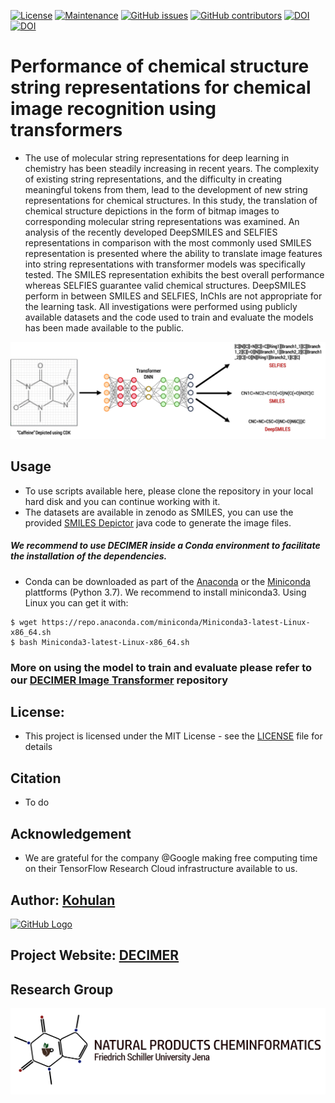 [![License](https://img.shields.io/badge/License-MIT%202.0-blue.svg)](https://opensource.org/licenses/MIT)
[![Maintenance](https://img.shields.io/badge/Maintained%3F-yes-blue.svg)](https://GitHub.com/Kohulan/DECIMER_Short_Communication/graphs/commit-activity)
[![GitHub issues](https://img.shields.io/github/issues/Kohulan/DECIMER_Short_Communication.svg)](https://GitHub.com/Kohulan/DECIMER_Short_Communication/issues/)
[![GitHub contributors](https://img.shields.io/github/contributors/Kohulan/DECIMER_Short_Communicationr.svg)](https://github.com/Kohulan/DECIMER_Short_Communication/graphs/contributors/)
[![DOI](https://zenodo.org/badge/DOI/10.5281/zenodo.5155037.svg)](https://doi.org/10.5281/zenodo.5155037)
[![DOI](https://zenodo.org/badge/391955095.svg)](https://zenodo.org/badge/latestdoi/391955095)

# Performance of chemical structure string representations for chemical image recognition using transformers

- The use of molecular string representations for deep learning in chemistry has been steadily increasing in recent years. The complexity of existing string representations, and the difficulty in creating meaningful tokens from them, lead to the development of new string representations for chemical structures. In this study, the translation of chemical structure depictions in the form of bitmap images to corresponding molecular string representations was examined. An analysis of the recently developed DeepSMILES and SELFIES representations in comparison with the most commonly used SMILES representation is presented where the ability to translate image features into string representations with transformer models was specifically tested. The SMILES representation exhibits the best overall performance whereas SELFIES guarantee valid chemical structures. DeepSMILES perform in between SMILES and SELFIES, InChIs are not appropriate for the learning task. All investigations were performed using publicly available datasets and the code used to train and evaluate the models has been made available to the public.


[![GitHub Logo](https://github.com/Kohulan/DECIMER_Short_Communication/blob/main/Abstract_S.png?raw=true)](https://github.com/Kohulan/DECIMER_Short_Communication)


## Usage
-  To use scripts available here, please clone the repository in your local hard disk and you can continue working with it.
-  The datasets are available in zenodo as SMILES, you can use the provided [SMILES Depictor](https://github.com/Kohulan/DECIMER_Short_Communication/blob/main/src/Java/SmilesDepictor.java) java code to generate the image files.

##### We recommend to use DECIMER inside a Conda environment to facilitate the installation of the dependencies.
- Conda can be downloaded as part of the [Anaconda](https://www.anaconda.com/) or the [Miniconda](https://conda.io/en/latest/miniconda.html) plattforms (Python 3.7). We recommend to install miniconda3. Using Linux you can get it with:
```
$ wget https://repo.anaconda.com/miniconda/Miniconda3-latest-Linux-x86_64.sh
$ bash Miniconda3-latest-Linux-x86_64.sh
```

### More on using the model to train and evaluate please refer to our [DECIMER Image Transformer](https://github.com/Kohulan/DECIMER-Image_Transformer) repository

## License:
- This project is licensed under the MIT License - see the [LICENSE](https://raw.githubusercontent.com/Kohulan/DECIMER_Short_Communication/main/LICENSE?token=AHKLIF2YYNOXJELXZL5GNYTBJLTU6) file for details

## Citation

- To do

## Acknowledgement
- We are grateful for the company @Google making free computing time on their TensorFlow Research Cloud infrastructure available to us. 

## Author: [Kohulan](https://kohulanr.com)

[![GitHub Logo](https://github.com/Kohulan/DECIMER-Image-to-SMILES/raw/master/assets/DECIMER.gif)](https://decimer.ai)

## Project Website: [DECIMER](https://decimer.ai)

## Research Group
[![GitHub Logo](https://github.com/Kohulan/DECIMER-Image-to-SMILES/blob/master/assets/CheminfGit.png)](https://cheminf.uni-jena.de)
